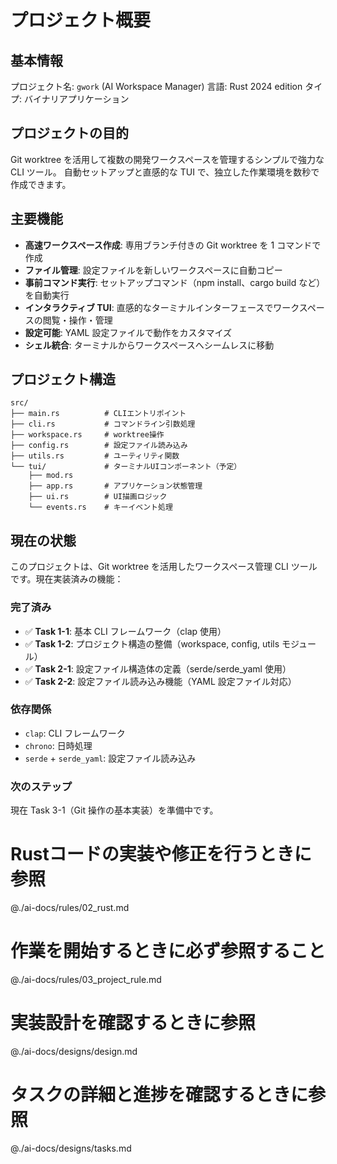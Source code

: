 # プロジェクト概要

## 基本情報

プロジェクト名: `gwork` (AI Workspace Manager)
言語: Rust 2024 edition
タイプ: バイナリアプリケーション

## プロジェクトの目的

Git worktree を活用して複数の開発ワークスペースを管理するシンプルで強力な CLI ツール。
自動セットアップと直感的な TUI で、独立した作業環境を数秒で作成できます。

## 主要機能

- **高速ワークスペース作成**: 専用ブランチ付きの Git worktree を 1 コマンドで作成
- **ファイル管理**: 設定ファイルを新しいワークスペースに自動コピー
- **事前コマンド実行**: セットアップコマンド（npm install、cargo build など）を自動実行
- **インタラクティブ TUI**: 直感的なターミナルインターフェースでワークスペースの閲覧・操作・管理
- **設定可能**: YAML 設定ファイルで動作をカスタマイズ
- **シェル統合**: ターミナルからワークスペースへシームレスに移動

## プロジェクト構造

```
src/
├── main.rs          # CLIエントリポイント
├── cli.rs           # コマンドライン引数処理
├── workspace.rs     # worktree操作
├── config.rs        # 設定ファイル読み込み
├── utils.rs         # ユーティリティ関数
└── tui/             # ターミナルUIコンポーネント（予定）
    ├── mod.rs
    ├── app.rs       # アプリケーション状態管理
    ├── ui.rs        # UI描画ロジック
    └── events.rs    # キーイベント処理
```

## 現在の状態

このプロジェクトは、Git worktree を活用したワークスペース管理 CLI ツールです。現在実装済みの機能：

### 完了済み

- ✅ **Task 1-1**: 基本 CLI フレームワーク（clap 使用）
- ✅ **Task 1-2**: プロジェクト構造の整備（workspace, config, utils モジュール）
- ✅ **Task 2-1**: 設定ファイル構造体の定義（serde/serde_yaml 使用）
- ✅ **Task 2-2**: 設定ファイル読み込み機能（YAML 設定ファイル対応）

### 依存関係

- `clap`: CLI フレームワーク
- `chrono`: 日時処理
- `serde` + `serde_yaml`: 設定ファイル読み込み

### 次のステップ

現在 Task 3-1（Git 操作の基本実装）を準備中です。


# Rustコードの実装や修正を行うときに参照
@./ai-docs/rules/02_rust.md

# 作業を開始するときに必ず参照すること
@./ai-docs/rules/03_project_rule.md

# 実装設計を確認するときに参照
@./ai-docs/designs/design.md

# タスクの詳細と進捗を確認するときに参照
@./ai-docs/designs/tasks.md